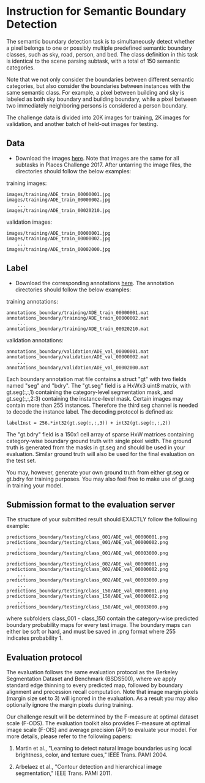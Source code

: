 # Instruction for Semantic Boundary Detection

The semantic boundary detection task is to simultaneously detect whether a pixel belongs to one or possibly multiple predefined semantic boundary classes, such as sky, road, person, and bed. The class definition in this task is identical to the scene parsing subtask, with a total of 150 semantic categories.

Note that we not only consider the boundaries between different semantic categories, but also consider the boundaries between instances with the same semantic class. For example, a pixel between building and sky is labeled as both sky boundary and building boundary, while a pixel between two immediately neighboring persons is considered a person boundary.

The challenge data is divided into 20K images for training, 2K images for validation, and another batch of held-out images for testing.

## Data 

- Download the images [here](http://placeschallenge.csail.mit.edu/data/ChallengeData2017/images.tar). Note that images are the same for all subtasks in Places Challenge 2017. After untarring the image files, the directories should follow the below examples:

training images:

    images/training/ADE_train_00000001.jpg
    images/training/ADE_train_00000002.jpg
        ...
    images/training/ADE_train_00020210.jpg

validation images:

    images/training/ADE_train_00000001.jpg
    images/training/ADE_train_00000002.jpg
        ...
    images/training/ADE_train_00002000.jpg

## Label

- Download the corresponding annotations [here](http://placeschallenge.csail.mit.edu/data/ChallengeData2017/boundaries.tar). The annotation directories should follow the below examples:

training annotations:

    annotations_boundary/training/ADE_train_00000001.mat
    annotations_boundary/training/ADE_train_00000002.mat
        ...
    annotations_boundary/training/ADE_train_00020210.mat

validation annotations:

    annotations_boundary/validation/ADE_val_00000001.mat
    annotations_boundary/validation/ADE_val_00000002.mat
        ...
    annotations_boundary/validation/ADE_val_00002000.mat

Each boundary annotation mat file contains a struct "gt" with two fields named "seg" and "bdry". The "gt.seg" field is a HxWx3 uint8 matrix, with gt.seg(:,:,1) containing the category-level segmentation mask, and gt.seg(:,:,2:3) containing the instance-level mask. Certain images may contain more than 255 instances. Therefore the third seg channel is needed to decode the instance label. The decoding protocol is defined as:

    labelInst = 256.*int32(gt.seg(:,:,3)) + int32(gt.seg(:,:,2))

The "gt.bdry" field is a 150x1 cell array of sparse HxW matrices containing category-wise boundary ground truth with single pixel width. The ground truth is generated from the masks in gt.seg and should be used in your evaluation. Similar ground truth will also be used for the final evaluation on the test set.

You may, however, generate your own ground truth from either gt.seg or gt.bdry for training purposes. You may also feel free to make use of gt.seg in training your model.

## Submission format to the evaluation server

The structure of your submitted result should EXACTLY follow the following example:

    predictions_boundary/testing/class_001/ADE_val_00000001.png
    predictions_boundary/testing/class_001/ADE_val_00000002.png
        ...
    predictions_boundary/testing/class_001/ADE_val_00003000.png

    predictions_boundary/testing/class_002/ADE_val_00000001.png
    predictions_boundary/testing/class_002/ADE_val_00000002.png
        ...
    predictions_boundary/testing/class_002/ADE_val_00003000.png
        ...
    predictions_boundary/testing/class_150/ADE_val_00000001.png
    predictions_boundary/testing/class_150/ADE_val_00000002.png
        ...
    predictions_boundary/testing/class_150/ADE_val_00003000.png

where subfolders class_001 - class_150 contain the category-wise predicted boundary probability maps for every test image. The boundary maps can either be soft or hard, and must be saved in .png format where 255 indicates probability 1.

## Evaluation protocol

The evaluation follows the same evaluation protocol as the Berkeley Segmentation Dataset and Benchmark (BSDS500), where we apply standard edge thinning to every predicted map, followed by boundary alignment and precession recall computation. Note that image margin pixels (margin size set to 3) will ignored in the evaluation. As a result you may also optionally ignore the margin pixels during training.

Our challenge result will be determined by the F-measure at optimal dataset scale (F-ODS). The evaluation toolkit also provides F-measure at optimal image scale (F-OIS) and average precision (AP) to evaluate your model. For more details, please refer to the following papers:

1. Martin et al., "Learning to detect natural image boundaries using local brightness, color, and texture cues," IEEE Trans. PAMI 2004.

2. Arbelaez et al., "Contour detection and hierarchical image segmentation," IEEE Trans. PAMI 2011.

